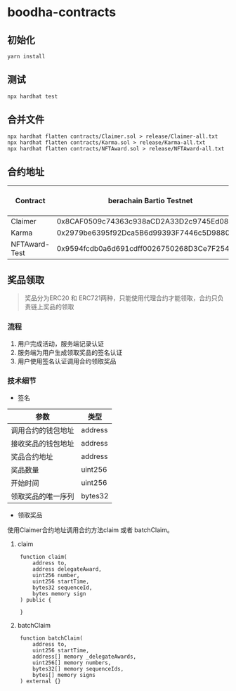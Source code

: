 # boodha-contracts

## 初始化
```
yarn install 
```

## 测试
```
npx hardhat test
```

## 合并文件
```
npx hardhat flatten contracts/Claimer.sol > release/Claimer-all.txt
npx hardhat flatten contracts/Karma.sol > release/Karma-all.txt
npx hardhat flatten contracts/NFTAward.sol > release/NFTAward-all.txt
```

## 合约地址
| Contract      | berachain Bartio Testnet | berachain Bartio Mainnet |
| ----------- | ----------- | ----------- |
| Claimer      | 0x8CAF0509c74363c938aCD2A33D2c9745Ed0863fa       |  0x  |
| Karma   | 0x2979be6395f92Dca5B6d99393F7446c5D98808C2        |  0x  |
| NFTAward-Test   | 0x9594fcdb0a6d691cdff0026750268D3Ce7F254e5        |  0x   |


## 奖品领取
> 奖品分为ERC20 和 ERC721两种，只能使用代理合约才能领取，合约只负责链上奖品的领取

### 流程
1. 用户完成活动，服务端记录认证
2. 服务端为用户生成领取奖品的签名认证
3. 用户使用签名认证调用合约领取奖品

### 技术细节

* 签名

| 参数      | 类型      | 
| ----------- | ----------- |
| 调用合约的钱包地址      | address       | 
| 接收奖品的钱包地址   | address        |
| 奖品合约地址   | address        |
| 奖品数量   | uint256        |
| 开始时间   | uint256        |
| 领取奖品的唯一序列   | bytes32        |


* 领取奖品

使用Claimer合约地址调用合约方法claim 或者 batchClaim。

1. claim
```
    function claim(
        address to,
        address delegateAward,
        uint256 number,
        uint256 startTime,
        bytes32 sequenceId,
        bytes memory sign
    ) public {

    }
```
2. batchClaim
```
    function batchClaim(
        address to,
        uint256 startTime,
        address[] memory _delegateAwards,
        uint256[] memory numbers,
        bytes32[] memory sequenceIds,
        bytes[] memory signs
    ) external {}
```



